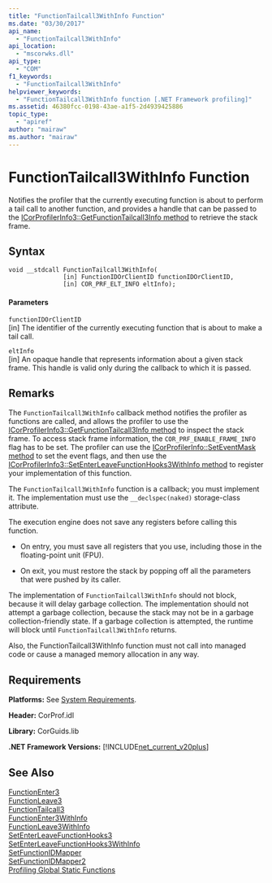 ```yaml
---
title: "FunctionTailcall3WithInfo Function"
ms.date: "03/30/2017"
api_name: 
  - "FunctionTailcall3WithInfo"
api_location: 
  - "mscorwks.dll"
api_type: 
  - "COM"
f1_keywords: 
  - "FunctionTailcall3WithInfo"
helpviewer_keywords: 
  - "FunctionTailcall3WithInfo function [.NET Framework profiling]"
ms.assetid: 46380fcc-0198-43ae-a1f5-2d4939425886
topic_type: 
  - "apiref"
author: "mairaw"
ms.author: "mairaw"
---
```

# FunctionTailcall3WithInfo Function
Notifies the profiler that the currently executing function is about to perform a tail call to another function, and provides a handle that can be passed to the [ICorProfilerInfo3::GetFunctionTailcall3Info method](../../../../docs/framework/unmanaged-api/profiling/icorprofilerinfo3-getfunctiontailcall3info-method.md) to retrieve the stack frame.  
  
## Syntax  
  
```  
void __stdcall FunctionTailcall3WithInfo(  
               [in] FunctionIDOrClientID functionIDOrClientID,  
               [in] COR_PRF_ELT_INFO eltInfo);  
```  
  
#### Parameters  
 `functionIDOrClientID`  
 [in] The identifier of the currently executing function that is about to make a tail call.  
  
 `eltInfo`  
 [in] An opaque handle that represents information about a given stack frame. This handle is valid only during the callback to which it is passed.  
  
## Remarks  
 The `FunctionTailcall3WithInfo` callback method notifies the profiler as functions are called, and allows the profiler to use the [ICorProfilerInfo3::GetFunctionTailcall3Info method](../../../../docs/framework/unmanaged-api/profiling/icorprofilerinfo3-getfunctiontailcall3info-method.md) to inspect the stack frame. To access stack frame information, the `COR_PRF_ENABLE_FRAME_INFO` flag has to be set. The profiler can use the [ICorProfilerInfo::SetEventMask method](../../../../docs/framework/unmanaged-api/profiling/icorprofilerinfo-seteventmask-method.md) to set the event flags, and then use the [ICorProfilerInfo3::SetEnterLeaveFunctionHooks3WithInfo method](../../../../docs/framework/unmanaged-api/profiling/icorprofilerinfo3-setenterleavefunctionhooks3withinfo-method.md) to register your implementation of this function.  
  
 The `FunctionTailcall3WithInfo` function is a callback; you must implement it. The implementation must use the `__declspec(naked)` storage-class attribute.  
  
 The execution engine does not save any registers before calling this function.  
  
-   On entry, you must save all registers that you use, including those in the floating-point unit (FPU).  
  
-   On exit, you must restore the stack by popping off all the parameters that were pushed by its caller.  
  
 The implementation of `FunctionTailcall3WithInfo` should not block, because it will delay garbage collection. The implementation should not attempt a garbage collection, because the stack may not be in a garbage collection-friendly state. If a garbage collection is attempted, the runtime will block until `FunctionTailcall3WithInfo` returns.  
  
 Also, the FunctionTailcall3WithInfo function must not call into managed code or cause a managed memory allocation in any way.  
  
## Requirements  
 **Platforms:** See [System Requirements](../../../../docs/framework/get-started/system-requirements.md).  
  
 **Header:** CorProf.idl  
  
 **Library:** CorGuids.lib  
  
 **.NET Framework Versions:** [!INCLUDE[net_current_v20plus](../../../../includes/net-current-v20plus-md.md)]  
  
## See Also  
 [FunctionEnter3](../../../../docs/framework/unmanaged-api/profiling/functionenter3-function.md)  
 [FunctionLeave3](../../../../docs/framework/unmanaged-api/profiling/functionleave3-function.md)  
 [FunctionTailcall3](../../../../docs/framework/unmanaged-api/profiling/functiontailcall3-function.md)  
 [FunctionEnter3WithInfo](../../../../docs/framework/unmanaged-api/profiling/functiontailcall3-function.md)  
 [FunctionLeave3WithInfo](../../../../docs/framework/unmanaged-api/profiling/functionleave3withinfo-function.md)  
 [SetEnterLeaveFunctionHooks3](../../../../docs/framework/unmanaged-api/profiling/icorprofilerinfo3-setenterleavefunctionhooks3-method.md)  
 [SetEnterLeaveFunctionHooks3WithInfo](../../../../docs/framework/unmanaged-api/profiling/icorprofilerinfo3-setenterleavefunctionhooks3withinfo-method.md)  
 [SetFunctionIDMapper](../../../../docs/framework/unmanaged-api/profiling/icorprofilerinfo-setfunctionidmapper-method.md)  
 [SetFunctionIDMapper2](../../../../docs/framework/unmanaged-api/profiling/icorprofilerinfo3-setfunctionidmapper2-method.md)  
 [Profiling Global Static Functions](../../../../docs/framework/unmanaged-api/profiling/profiling-global-static-functions.md)
